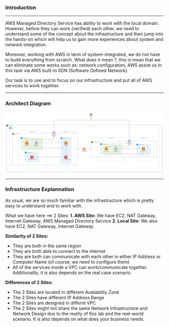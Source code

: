 ### Introduction
---
AWS Managed Directory Service has ability to work with the local domain. However, before they can work (verified) each other, we need to understand some of the concept about the infrastructure and then jump into the hands-on which will help us to gain more experiences about system and network integration.

Moreover, working with AWS in term of system-integrated, we do not have to build everything from scratch. What does it mean ?, this is mean that we can eliminate some works such as: network configuration, AWS assist us in this task via AWS built-in SDN (Software Defined Network). 

Our task is to use and to focus on our infrastructure and put all of AWS services to work together.

---
### Architect Diagram

![Verify Local Domain With AWS Managed Directory Service](../images/verified-local-domain-with-aws-directory-service.jpg)

---
### Infrastructure Explannation

As usual, we are so much familiar with the infrastructure which is pretty easy to understand and to work with. 

What we have here ==> 2 Sites:
**1. AWS Site:** 
We have EC2, NAT Gateway, Internet Gateway, AWS Managed Directory Service
**2. Local Site:**
We also have EC2, NAT Gateway, Internet Gateway  

**Similarity of 2 Sites:**
- They are both in the same region
- They are both able to connect to the internet
- They are both can communicate with each other in either IP Address or Computer Name (of course, we need to configure them)  
- All of the services inside a VPC can work/communicate together. Additionallly, it is also depends on the real case scenario.  

**Differences of 2 Sites:**  
- The 2 Sites are localed in different Availability Zone
- The 2 Sites have different IP Address Range
- The 2 Sites are designed in differnt VPC
- The 2 Sites might not share the same Network Infrastructure and Network Design due to the reality of this lab and the real-world scenario. It is also depends on what does your business needs. 


